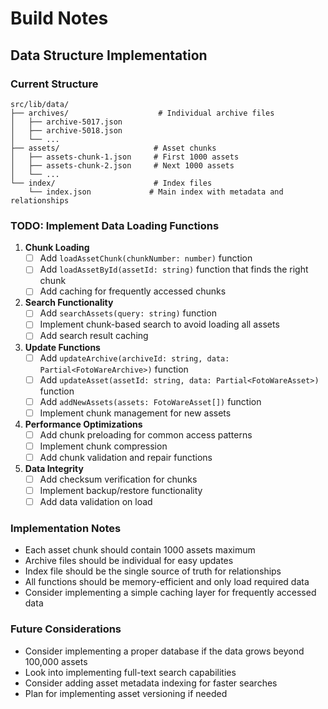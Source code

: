 # Build Notes

## Data Structure Implementation

### Current Structure
```
src/lib/data/
├── archives/                    # Individual archive files
│   ├── archive-5017.json
│   ├── archive-5018.json
│   └── ...
├── assets/                     # Asset chunks
│   ├── assets-chunk-1.json     # First 1000 assets
│   ├── assets-chunk-2.json     # Next 1000 assets
│   └── ...
└── index/                      # Index files
    └── index.json             # Main index with metadata and relationships
```

### TODO: Implement Data Loading Functions
1. **Chunk Loading**
   - [ ] Add `loadAssetChunk(chunkNumber: number)` function
   - [ ] Add `loadAssetById(assetId: string)` function that finds the right chunk
   - [ ] Add caching for frequently accessed chunks

2. **Search Functionality**
   - [ ] Add `searchAssets(query: string)` function
   - [ ] Implement chunk-based search to avoid loading all assets
   - [ ] Add search result caching

3. **Update Functions**
   - [ ] Add `updateArchive(archiveId: string, data: Partial<FotoWareArchive>)` function
   - [ ] Add `updateAsset(assetId: string, data: Partial<FotoWareAsset>)` function
   - [ ] Add `addNewAssets(assets: FotoWareAsset[])` function
   - [ ] Implement chunk management for new assets

4. **Performance Optimizations**
   - [ ] Add chunk preloading for common access patterns
   - [ ] Implement chunk compression
   - [ ] Add chunk validation and repair functions

5. **Data Integrity**
   - [ ] Add checksum verification for chunks
   - [ ] Implement backup/restore functionality
   - [ ] Add data validation on load

### Implementation Notes
- Each asset chunk should contain 1000 assets maximum
- Archive files should be individual for easy updates
- Index file should be the single source of truth for relationships
- All functions should be memory-efficient and only load required data
- Consider implementing a simple caching layer for frequently accessed data

### Future Considerations
- Consider implementing a proper database if the data grows beyond 100,000 assets
- Look into implementing full-text search capabilities
- Consider adding asset metadata indexing for faster searches
- Plan for implementing asset versioning if needed